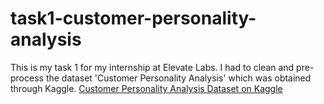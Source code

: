 # task1-customer-personality-analysis
This is my task 1 for my internship at Elevate Labs. I had to clean and pre-process the dataset 'Customer Personality Analysis' which was obtained through Kaggle.
[Customer Personality Analysis Dataset on Kaggle](https://www.kaggle.com/datasets/imakash3011/customer-personality-analysis)


